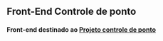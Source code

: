 ## Front-End Controle de ponto

#### Front-end destinado ao [Projeto controle de ponto](https://github.com/Jhonvtxn/ControleDePonto.git)
